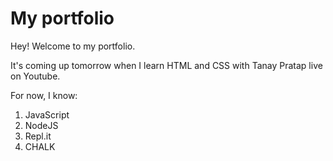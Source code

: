 # My portfolio

Hey! Welcome to my portfolio.

It's coming up tomorrow when I learn HTML and CSS with Tanay Pratap live on Youtube.

For now, I know:

1. JavaScript
1. NodeJS
1. Repl.it
1. CHALK
